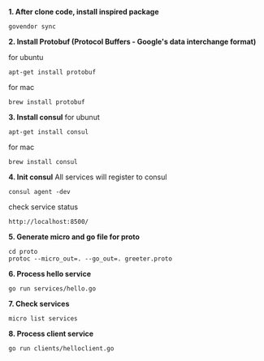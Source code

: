 **1. After clone code, install inspired package**
```
govendor sync
```

**2. Install Protobuf (Protocol Buffers - Google's data interchange format)**

for ubuntu
```
apt-get install protobuf
```
for mac
```
brew install protobuf
```

**3. Install consul**
for ubunut
```
apt-get install consul
```

for mac
```
brew install consul
```

**4. Init consul**
All services will register to consul
```
consul agent -dev
```

check service status
```
http://localhost:8500/
```

**5. Generate micro and go file for proto**
```
cd proto
protoc --micro_out=. --go_out=. greeter.proto
```

**6. Process hello service**
```
go run services/hello.go
```

**7. Check services**
```
micro list services
```

**8. Process client service**
```
go run clients/helloclient.go
```
